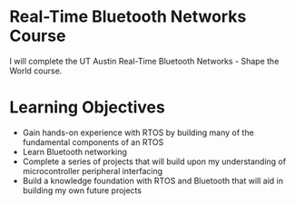 # Real-Time Bluetooth Networks Course

I will complete the UT Austin Real-Time Bluetooth Networks - Shape the World course.

# Learning Objectives

* Gain hands-on experience with RTOS by building many of the fundamental components of an RTOS
* Learn Bluetooth networking
* Complete a series of projects that will build upon my understanding of microcontroller peripheral interfacing
* Build a knowledge foundation with RTOS and Bluetooth that will aid in building my own future projects